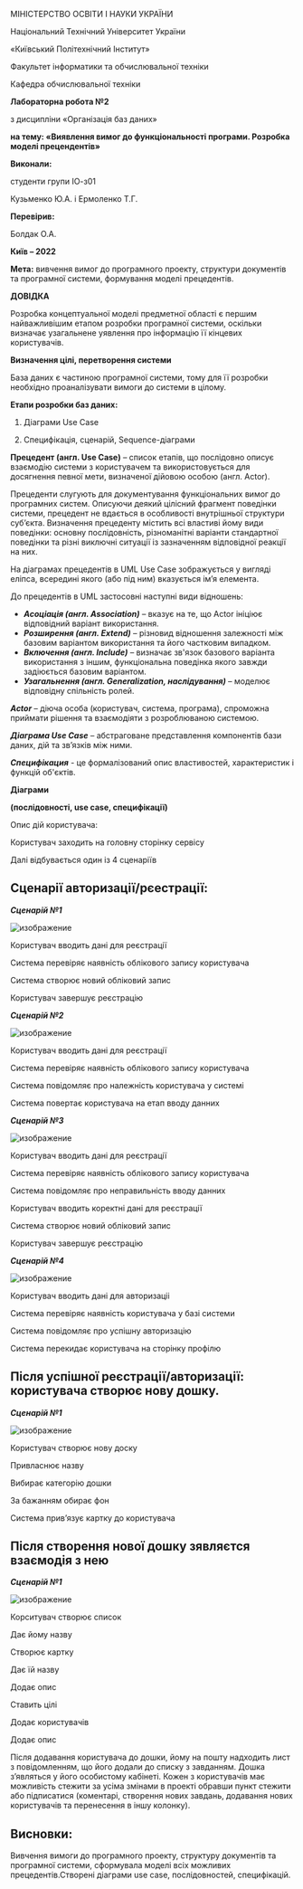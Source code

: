 МІНІСТЕРСТВО ОСВІТИ І НАУКИ УКРАЇНИ

Національний Технічний Університет України

«Київський Політехнічний Інститут»

Факультет інформатики та обчислювальної техніки

Кафедра обчислювальної техніки



**Лабораторна робота №2**

з дисципліни «Організація баз даних»

**на тему: «Виявлення вимог до функціональності програми. Розробка моделі прецендентів»**


**Виконали:**

студенти групи ІО-з01

Кузьменко Ю.А. і Ермоленко Т.Г.

**Перевірив:**

Болдак О.А.

**Київ – 2022**

**Мета:** вивчення вимог до програмного проекту, структури документів та програмної системи, формування моделі прецедентів.

**ДОВІДКА**

Розробка концептуальної моделі предметної області є першим найважливішим етапом розробки програмної системи, оскільки визначає узагальнене уявлення про інформацію її кінцевих користувачів.

**Визначення цілі, перетворення системи**

База даних є частиною програмної системи, тому для її розробки необхідно проаналізувати вимоги до системи в цілому.

**Етапи розробки баз даних:**

1. Діаграми Use Case

2. Специфікація, сценарій, Sequence-діаграми

**Прецедент (англ. Use Case)** – список етапів, що послідовно описує взаємодію системи з користувачем та використовується для досягнення певної мети, визначеної дійовою особою (англ. Actor).

Прецеденти слугують для документування функціональних вимог до програмних систем. Описуючи деякий цілісний фрагмент поведінки системи, прецедент не вдається в особливості внутрішньої структури суб’єкта. Визначення прецеденту містить всі властиві йому види поведінки: основну послідовність, різноманітні варіанти стандартної поведінки та різні виключні ситуації із зазначенням відповідної реакції на них.

На діаграмах прецедентів в UML Use Case зображується у вигляді еліпса, всередині якого (або під ним) вказується ім’я елемента.

До прецедентів в UML застосовні наступні види відношень:

- ***Асоціація (англ. Association)*** – вказує на те, що Actor ініціює відповідний варіант використання.
- ***Розширення (англ. Extend)*** – різновид відношення залежності між базовим варіантом використання та його частковим випадком.
- ***Включення (англ. Include)*** – визначає зв'язок базового варіанта використання з іншим, функціональна поведінка якого завжди задіюється базовим варіантом.
- ***Узагальнення (англ. Generalization, наслідування)*** – моделює відповідну спільність ролей.

***Actor*** – діюча особа (користувач, система, програма), спроможна приймати рішення та взаємодіяти з розроблюваною системою.

***Діаграма Use Case*** – абстраговане представлення компонентів бази даних, дій та зв’язків між ними.

***Специфікация*** - це формалізований опис властивостей, характеристик і функцій об'єктів.

**Діаграми** 

**(послідовності, use case, специфікації)**

Опис дій користувача:

Користувач заходить на головну сторінку сервісу

Далі відбувається один із 4 сценаріїв 

## Сценарії авторизації/рєестрації:

***Сценарій №1***

![изображение](https://user-images.githubusercontent.com/97729953/167420940-2077e7e1-ee01-4bf2-88e2-8e02fcbd8a60.png)


Користувач вводить дані для реєстрації

Система перевіряє наявність облікового запису користувача 

Система створює новий обліковий запис

Користувач завершує реєстрацію

***Сценарій №2***

![изображение](https://user-images.githubusercontent.com/97729953/167420993-9f3a9746-4938-4d2f-80b7-259a59de1ac9.png)


Користувач вводить дані для реєстрації

Система перевіряє наявність облікового запису користувача 

Система повідомляє про належність користувача у системі

Система повертає користувача на етап вводу данних

***Сценарій №3***

![изображение](https://user-images.githubusercontent.com/97729953/167421080-cf6b8fb5-daad-4a57-b6b5-efab5a65f9d7.png)



Користувач вводить дані для реєстрації

Система перевіряє наявність облікового запису користувача 

Система повідомляє про неправильність вводу данних

Користувач вводить коректні дані для реєстрації

Система створює новий обліковий запис

Користувач завершує реєстрацію

***Сценарій №4***

![изображение](https://user-images.githubusercontent.com/97729953/167421117-11e1c0a1-f72e-48d3-a610-fa6b210fb860.png)



Користувач вводить дані для авторизаціі

Система перевіряє наявність користувача у базі системи

Система повідомляє про успішну авторизацію

Система перекидає користувача на сторінку профілю

## Після успішної реєстрації/авторизації: користувача створює нову дошку.

***Сценарій №1***

![изображение](https://user-images.githubusercontent.com/97729953/167421163-8e865914-87bb-4620-beb8-f3618bb7ba72.png)



Користувач створює нову доску

Привласнює назву 

Вибирає категорію дошки

За бажанням обирає фон

Система прив’язує картку до користувача



## Після створення нової дошку зявляєтся взаємодія з нею

***Сценарій №1***

![изображение](https://user-images.githubusercontent.com/97729953/167421230-8c5ff357-9632-45ae-9592-fccc742a0274.png)



Корситувач створює список

Дає йому назву

Створює картку

Дає їй назву

Додає опис

Ставить цілі

Додає користувачів

Додає опис

Після додавання користувача до дошки, йому на пошту надходить лист з повідомленням, що його додали до списку з завданням. Дошка з’являться у його особистому кабінеті.
Кожен з користувачів має можливість стежити за усіма змінами в проекті обравши пункт стежити або підписатися (коментарі, створення нових завдань, додавання нових користувачів та перенесення в іншу колонку).

## Висновки:
Вивчення вимоги до програмного проекту, структуру документів та програмної системи, сформувала моделі всіх можливих прецедентів.Створені діаграми use case, послідовностей, специфікацій.

